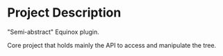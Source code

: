 # Project Description

"Semi-abstract" Equinox plugin. 

Core project that holds mainly the API to access and manipulate the tree.